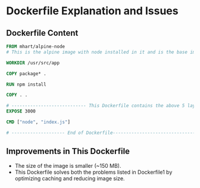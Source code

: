 # Dockerfile Explanation and Issues

## Dockerfile Content

```dockerfile
FROM mhart/alpine-node 
# This is the alpine image with node installed in it and is the base image; also, the size of the image is small compared to the node image in the previous Dockerfile

WORKDIR /usr/src/app

COPY package* .

RUN npm install 

COPY . .

# ---------------------------- This Dockerfile contains the above 5 layers ----------------------------
EXPOSE 3000

CMD ["node", "index.js"]

# -------------------- End of Dockerfile-------------------------------------------------
```

## Improvements in This Dockerfile

- The size of the image is smaller (~150 MB).
- This Dockerfile solves both the problems listed in Dockerfile1 by optimizing caching and reducing image size.

